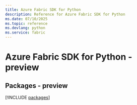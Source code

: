 ```yaml
---
title: Azure Fabric SDK for Python
description: Reference for Azure Fabric SDK for Python
ms.date: 07/10/2025
ms.topic: reference
ms.devlang: python
ms.service: fabric
---
```

# Azure Fabric SDK for Python - preview
## Packages - preview
[!INCLUDE [packages](fabric-index.md)]